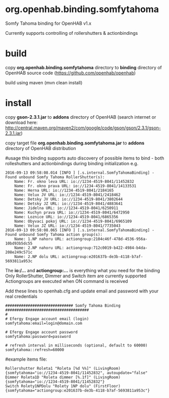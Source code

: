 # org.openhab.binding.somfytahoma
Somfy Tahoma binding for OpenHAB v1.x

Currently supports controlling of rollershutters & actionbindings

# build
copy __org.openhab.binding.somfytahoma__ directory to __binding__ directory of OpenHAB source code (https://github.com/openhab/openhab)

build using maven (mvn clean install)

# install
copy __gson-2.3.1.jar__ to __addons__ directory of OpenHAB (search internet or download here: http://central.maven.org/maven2/com/google/code/gson/gson/2.3.1/gson-2.3.1.jar)

copy target file __org.openhab.binding.somfytahoma.jar__ to __addons__ directory of OpenHAB distribution

#usage
this binding supports auto discovery of possible items to bind - both rolleshutters and actionbindings during binding initialization
e.g.
```
2016-09-13 09:58:08.014 [INFO ] [.s.internal.SomfyTahomaBinding] - Found unbound Somfy Tahoma RollerShutter(s): 
	Name: Fr. okno leva URL: io://1234-4519-8041/11452832
	Name: Fr. okno prava URL: io://1234-4519-8041/14133531
	Name: Herna URL: io://1234-4519-8041/2184165
	Name: Velux JV URL: io://1234-4519-8041/2418462
	Name: Detsky JV URL: io://1234-4519-8041/3802644
	Name: Detsky JZ URL: io://1234-4519-8041/4883641
	Name: Jidelna URL: io://1234-4519-8041/6250911
	Name: Kuchyn prava URL: io://1234-4519-8041/6472950
	Name: Loznice URL: io://1234-4519-8041/6865356
	Name: Obyvaci pokoj URL: io://1234-4519-8041/6965109
	Name: Velux JZ URL: io://1234-4519-8041/7735043
2016-09-13 09:58:08.065 [INFO ] [.s.internal.SomfyTahomaBinding] - Found unbound Somfy Tahoma action group(s): 
	Name: 1.NP nahoru URL: actiongroup:2104c46f-478d-4536-956a-10bd93b5dc55
	Name: 2.NP nahoru URL: actiongroup:712c0019-b422-4984-b4da-208e249c571c
	Name: 2.NP dolu URL: actiongroup:e201637b-de3b-4118-b7af-5693811a953c
```

The **io:/...** and **actiongroup:...** is everything what you need for the binding
Only RollerShutter, Dimmer and Switch item are currently supported
Actiongroups are executed when ON command is received

Add these lines to openhab.cfg and update email and password with your real credentials
```
############################## Somfy Tahoma Binding #####################################
#
# Efergy Engage account email (login)
somfytahoma:email=login@domain.com

# Efergy Engage account password
somfytahoma:password=password

# refresh interval in milliseconds (optional, default to 60000)
somfytahoma::refresh=60000
```
#example
items file:
```
Rollershutter Roleta1 "Roleta [%d %%]" (LivingRoom) {somfytahoma="io://1234-4519-8041/11452832", autoupdate="false"
Dimmer Roleta1D "Roleta dimmer [%.1f]" (LivingRoom) {somfytahoma="io://1234-4519-8041/11452832"}
Switch Rolety1NPDolu "Rolety 1NP dolu" (FirstFloor) {somfytahoma="actiongroup:e201637b-de3b-4118-b7af-5693811a953c"}
```

